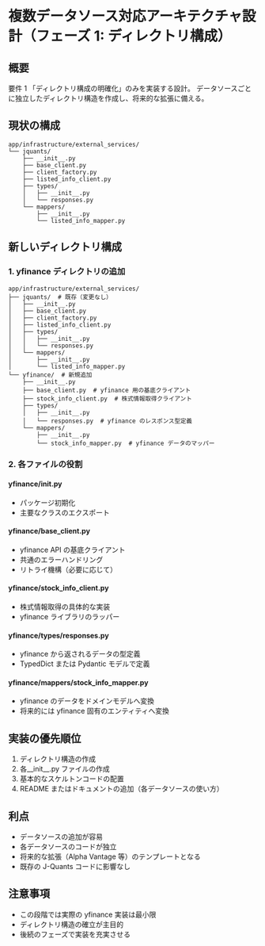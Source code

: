# 複数データソース対応アーキテクチャ設計（フェーズ 1: ディレクトリ構成）

## 概要
要件 1 「ディレクトリ構成の明確化」のみを実装する設計。
データソースごとに独立したディレクトリ構造を作成し、将来的な拡張に備える。

## 現状の構成
```
app/infrastructure/external_services/
└── jquants/
    ├── __init__.py
    ├── base_client.py
    ├── client_factory.py
    ├── listed_info_client.py
    ├── types/
    │   ├── __init__.py
    │   └── responses.py
    └── mappers/
        ├── __init__.py
        └── listed_info_mapper.py
```

## 新しいディレクトリ構成

### 1. yfinance ディレクトリの追加
```
app/infrastructure/external_services/
├── jquants/  # 既存（変更なし）
│   ├── __init__.py
│   ├── base_client.py
│   ├── client_factory.py
│   ├── listed_info_client.py
│   ├── types/
│   │   ├── __init__.py
│   │   └── responses.py
│   └── mappers/
│       ├── __init__.py
│       └── listed_info_mapper.py
└── yfinance/  # 新規追加
    ├── __init__.py
    ├── base_client.py  # yfinance 用の基底クライアント
    ├── stock_info_client.py  # 株式情報取得クライアント
    ├── types/
    │   ├── __init__.py
    │   └── responses.py  # yfinance のレスポンス型定義
    └── mappers/
        ├── __init__.py
        └── stock_info_mapper.py  # yfinance データのマッパー
```

### 2. 各ファイルの役割

#### yfinance/__init__.py
- パッケージ初期化
- 主要なクラスのエクスポート

#### yfinance/base_client.py
- yfinance API の基底クライアント
- 共通のエラーハンドリング
- リトライ機構（必要に応じて）

#### yfinance/stock_info_client.py
- 株式情報取得の具体的な実装
- yfinance ライブラリのラッパー

#### yfinance/types/responses.py
- yfinance から返されるデータの型定義
- TypedDict または Pydantic モデルで定義

#### yfinance/mappers/stock_info_mapper.py
- yfinance のデータをドメインモデルへ変換
- 将来的には yfinance 固有のエンティティへ変換

## 実装の優先順位
1. ディレクトリ構造の作成
2. 各__init__.py ファイルの作成
3. 基本的なスケルトンコードの配置
4. README またはドキュメントの追加（各データソースの使い方）

## 利点
- データソースの追加が容易
- 各データソースのコードが独立
- 将来的な拡張（Alpha Vantage 等）のテンプレートとなる
- 既存の J-Quants コードに影響なし

## 注意事項
- この段階では実際の yfinance 実装は最小限
- ディレクトリ構造の確立が主目的
- 後続のフェーズで実装を充実させる